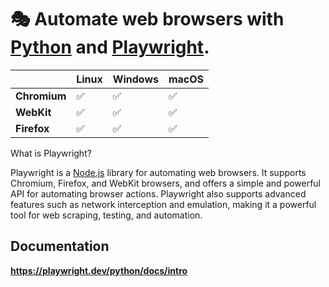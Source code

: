 # 🎭 Automate web browsers with [Python](https://www.python.org/) and [Playwright](https://playwright.dev/python/).
|              | Linux | Windows | macOS |
|--------------|-------|---------|-------|
| **Chromium** | ✅     | ✅       | ✅     |
| **WebKit**   | ✅     | ✅       | ✅     |
| **Firefox**  | ✅     | ✅       | ✅     |

What is Playwright?

Playwright is a [Node.js](https://nodejs.org/en) library for automating web browsers. It supports Chromium, Firefox, and WebKit browsers, and offers a simple and powerful API for automating browser actions. Playwright also supports advanced features such as network interception and emulation, making it a powerful tool for web scraping, testing, and automation.

## Documentation
**https://playwright.dev/python/docs/intro**